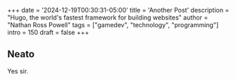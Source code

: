 +++
date = '2024-12-19T00:30:31-05:00'
title = 'Another Post'
description = "Hugo, the world's fastest framework for building websites"
author = "Nathan Ross Powell"
tags = ["gamedev", "technology", "programming"]
intro = 150
draft = false
+++

## Neato

Yes sir.
